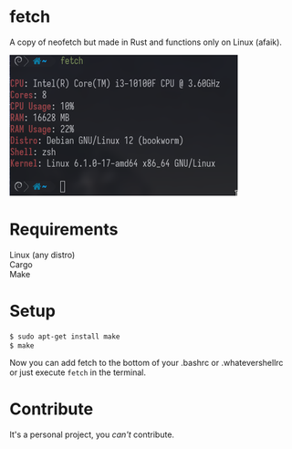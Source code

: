 # fetch
A copy of neofetch but made in Rust and functions only on Linux (afaik).

<img src="https://github.com/ma1de/fetch/blob/main/assets/image.png" alt="fetch">

# Requirements
Linux (any distro) <br>
Cargo <br>
Make <br>

# Setup
```
$ sudo apt-get install make
$ make
``` 
Now you can add fetch to the bottom of your .bashrc or .whatevershellrc <br> or just execute `fetch` in the terminal.

# Contribute
It's a personal project, you *can't* contribute. 
